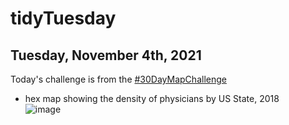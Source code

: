 # tidyTuesday

## Tuesday, November 4th, 2021  
Today's challenge is from the [#30DayMapChallenge](https://github.com/tjukanovt/30DayMapChallenge)
- hex map showing the density of physicians by US State, 2018  
![image](https://user-images.githubusercontent.com/15326274/140350933-add3ba29-dab2-4f0a-a837-43be73f6a152.png)
